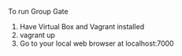 To run Group Gate

1. Have Virtual Box and Vagrant installed
2. vagrant up
3. Go to your local web browser at localhost:7000